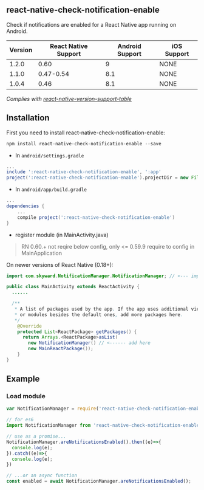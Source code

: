 ## react-native-check-notification-enable
Check if notifications are enabled for a React Native app running on Android.

| Version | React Native Support | Android Support | iOS Support |
|---|---|---|---|
| 1.2.0 | 0.60  | 9 | NONE |
| 1.1.0 | 0.47-0.54 | 8.1 | NONE |
| 1.0.4 | 0.46 | 8.1 | NONE |

*Complies with [react-native-version-support-table](https://github.com/dangnelson/react-native-version-support-table)*

## Installation

First you need to install react-native-check-notification-enable:

```javascript
npm install react-native-check-notification-enable --save
```

* In `android/settings.gradle`

```gradle
...
include ':react-native-check-notification-enable', ':app'
project(':react-native-check-notification-enable').projectDir = new File(rootProject.projectDir, '../node_modules/react-native-check-notification-enable/android')
```

* In `android/app/build.gradle`

```gradle
...
dependencies {
    ...
    compile project(':react-native-check-notification-enable')
}
```

* register module (in MainActivity.java)

> RN 0.60.+ not reqire below config, only <= 0.59.9 require to config in MainApplication

On newer versions of React Native (0.18+):

```java
import com.skyward.NotificationManager.NotificationManager; // <--- import

public class MainActivity extends ReactActivity {
  ......

  /**
   * A list of packages used by the app. If the app uses additional views
   * or modules besides the default ones, add more packages here.
   */
    @Override
    protected List<ReactPackage> getPackages() {
      return Arrays.<ReactPackage>asList(
        new NotificationManager() // <------ add here
        new MainReactPackage());
    }
}
```

## Example

### Load module
```javascript
var NotificationManager = require('react-native-check-notification-enable');
```

```javascript
// for es6
import NotificationManager from 'react-native-check-notification-enable'

// use as a promise...
NotificationManager.areNotificationsEnabled().then((e)=>{
  console.log(e);
}).catch((e)=>{
  console.log(e);
})

// ...or an async function
const enabled = await NotificationManager.areNotificationsEnabled();
```
